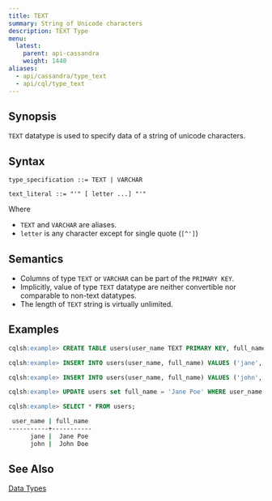 ```yaml
---
title: TEXT
summary: String of Unicode characters
description: TEXT Type
menu:
  latest:
    parent: api-cassandra
    weight: 1440
aliases:
  - api/cassandra/type_text
  - api/cql/type_text
---
```


## Synopsis
`TEXT` datatype is used to specify data of a string of unicode characters.

## Syntax
```
type_specification ::= TEXT | VARCHAR

text_literal ::= "'" [ letter ...] "'"
```

Where 

- `TEXT` and `VARCHAR` are aliases.
- `letter` is any character except for single quote (`[^']`)

## Semantics

- Columns of type `TEXT` or `VARCHAR` can be part of the `PRIMARY KEY`.
- Implicitly, value of type `TEXT` datatype are neither convertible nor comparable to non-text datatypes.
- The length of `TEXT` string is virtually unlimited.

## Examples

```{.sql .copy .separator-gt}
cqlsh:example> CREATE TABLE users(user_name TEXT PRIMARY KEY, full_name VARCHAR);
```
```{.sql .copy .separator-gt}
cqlsh:example> INSERT INTO users(user_name, full_name) VALUES ('jane', 'Jane Doe');
```
```{.sql .copy .separator-gt}
cqlsh:example> INSERT INTO users(user_name, full_name) VALUES ('john', 'John Doe');
```
```{.sql .copy .separator-gt}
cqlsh:example> UPDATE users set full_name = 'Jane Poe' WHERE user_name = 'jane';
```
```{.sql .copy .separator-gt}
cqlsh:example> SELECT * FROM users;
```
```sh
 user_name | full_name
-----------+-----------
      jane |  Jane Poe
      john |  John Doe
```

## See Also

[Data Types](..#datatypes)
